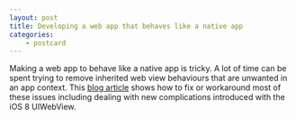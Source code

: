 ```yaml
---
layout: post
title: Developing a web app that behaves like a native app
categories:
    - postcard
---
```

Making a web app to behave like a native app is tricky. A lot of time can be spent trying to remove inherited web view behaviours that are unwanted in an app context. This [blog article](http://www.deadlyfingers.net/web/developing-a-web-app-that-behaves-like-a-native-app/) shows how to fix or workaround most of these issues including dealing with new complications introduced with the iOS 8 UIWebView.
